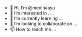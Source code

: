 - 👋 Hi, I’m @medinaayu
- 👀 I’m interested in ...
- 🌱 I’m currently learning ...
- 💞️ I’m looking to collaborate on ...
- 📫 How to reach me ...

<!---
medinaayu/medinaayu is a ✨ special ✨ repository because its `README.md` (this file) appears on your GitHub profile.
You can click the Preview link to take a look at your changes.
--->

